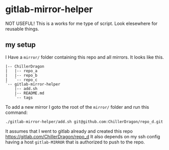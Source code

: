 # gitlab-mirror-helper
NOT USEFUL! This is a works for me type of script. Look elesewhere for reusable things.

## my setup

I Have a ``mirror/`` folder containing this repo and all mirrors.
It looks like this.

```
|-- ChillerDragon
|   |-- repo_a
|   |-- repo_b
|   `-- repo_c
`-- gitlab-mirror-helper
    |-- add.sh
    |-- README.md
    `-- tags
```

To add a new mirror I goto the root of the ``mirror/`` folder and run this command:

```
./gitlab-mirror-helper/add.sh git@github.com:ChillerDragon/repo_d.git
```

It assumes that I went to gitlab already and created this repo https://gitlab.com/ChillerDragon/repo_d
It also depends on my ssh config having a host ``gitlab-MIRROR`` that is authorized to push to the repo.
